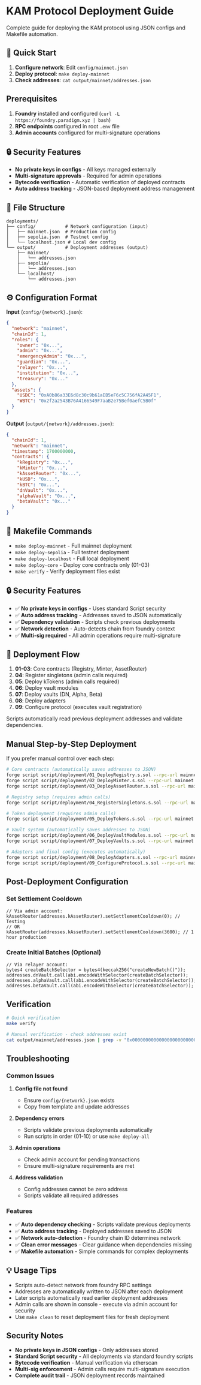 # KAM Protocol Deployment Guide

Complete guide for deploying the KAM protocol using JSON configs and Makefile automation.

## 🚀 Quick Start

1. **Configure network**: Edit `config/mainnet.json`
2. **Deploy protocol**: `make deploy-mainnet`  
3. **Check addresses**: `cat output/mainnet/addresses.json`

## Prerequisites

1. **Foundry** installed and configured (`curl -L https://foundry.paradigm.xyz | bash`)
2. **RPC endpoints** configured in root `.env` file
3. **Admin accounts** configured for multi-signature operations

## 🔒 Security Features

- **No private keys in configs** - All keys managed externally
- **Multi-signature approvals** - Required for admin operations
- **Bytecode verification** - Automatic verification of deployed contracts
- **Auto address tracking** - JSON-based deployment address management

## 📁 File Structure

```
deployments/
├── config/           # Network configuration (input)
│   ├── mainnet.json  # Production config
│   ├── sepolia.json  # Testnet config
│   └── localhost.json # Local dev config
└── output/           # Deployment addresses (output)  
    ├── mainnet/
    │   └── addresses.json
    ├── sepolia/
    │   └── addresses.json
    └── localhost/
        └── addresses.json
```

## ⚙️ Configuration Format

**Input** (`config/{network}.json`):
```json
{
  "network": "mainnet",
  "chainId": 1,
  "roles": {
    "owner": "0x...",
    "admin": "0x...",
    "emergencyAdmin": "0x...",
    "guardian": "0x...",
    "relayer": "0x...",
    "institution": "0x...",
    "treasury": "0x..."
  },
  "assets": {
    "USDC": "0xA0b86a33E6d8c30c9b61aEB5eF6c5C756fA2A45F1",
    "WBTC": "0x2f2a2543B76A4166549F7aaB2e75Bef0aefC5B0f"
  }
}
```

**Output** (`output/{network}/addresses.json`):
```json
{
  "chainId": 1,
  "network": "mainnet", 
  "timestamp": 1700000000,
  "contracts": {
    "kRegistry": "0x...",
    "kMinter": "0x...",
    "kAssetRouter": "0x...",
    "kUSD": "0x...",
    "kBTC": "0x...",
    "dnVault": "0x...",
    "alphaVault": "0x...",
    "betaVault": "0x..."
  }
}
```

## 🔧 Makefile Commands

- `make deploy-mainnet` - Full mainnet deployment
- `make deploy-sepolia` - Full testnet deployment  
- `make deploy-localhost` - Full local deployment
- `make deploy-core` - Deploy core contracts only (01-03)
- `make verify` - Verify deployment files exist

## 🔒 Security Features

- ✅ **No private keys in configs** - Uses standard Script security
- ✅ **Auto address tracking** - Addresses saved to JSON automatically
- ✅ **Dependency validation** - Scripts check previous deployments
- ✅ **Network detection** - Auto-detects chain from foundry context
- ✅ **Multi-sig required** - All admin operations require multi-signature

## 🔄 Deployment Flow

1. **01-03**: Core contracts (Registry, Minter, AssetRouter)
2. **04**: Register singletons (admin calls required)
3. **05**: Deploy kTokens (admin calls required)
4. **06**: Deploy vault modules
5. **07**: Deploy vaults (DN, Alpha, Beta)
6. **08**: Deploy adapters
7. **09**: Configure protocol (executes vault registration)

Scripts automatically read previous deployment addresses and validate dependencies.

## Manual Step-by-Step Deployment

If you prefer manual control over each step:

```bash
# Core contracts (automatically saves addresses to JSON)
forge script script/deployment/01_DeployRegistry.s.sol --rpc-url mainnet
forge script script/deployment/02_DeployMinter.s.sol --rpc-url mainnet
forge script script/deployment/03_DeployAssetRouter.s.sol --rpc-url mainnet

# Registry setup (requires admin calls)
forge script script/deployment/04_RegisterSingletons.s.sol --rpc-url mainnet

# Token deployment (requires admin calls)  
forge script script/deployment/05_DeployTokens.s.sol --rpc-url mainnet

# Vault system (automatically saves addresses to JSON)
forge script script/deployment/06_DeployVaultModules.s.sol --rpc-url mainnet
forge script script/deployment/07_DeployVaults.s.sol --rpc-url mainnet

# Adapters and final config (executes automatically)
forge script script/deployment/08_DeployAdapters.s.sol --rpc-url mainnet
forge script script/deployment/09_ConfigureProtocol.s.sol --rpc-url mainnet
```

## Post-Deployment Configuration

### Set Settlement Cooldown
```solidity
// Via admin account:
kAssetRouter(addresses.kAssetRouter).setSettlementCooldown(0); // Testing
// OR
kAssetRouter(addresses.kAssetRouter).setSettlementCooldown(3600); // 1 hour production
```

### Create Initial Batches (Optional)
```solidity
// Via relayer account:
bytes4 createBatchSelector = bytes4(keccak256("createNewBatch()"));
addresses.dnVault.call(abi.encodeWithSelector(createBatchSelector));
addresses.alphaVault.call(abi.encodeWithSelector(createBatchSelector));
addresses.betaVault.call(abi.encodeWithSelector(createBatchSelector));
```

## Verification

```bash
# Quick verification
make verify

# Manual verification - check addresses exist
cat output/mainnet/addresses.json | grep -v "0x0000000000000000000000000000000000000000"
```

## Troubleshooting

### Common Issues

1. **Config file not found**
   - Ensure `config/{network}.json` exists
   - Copy from template and update addresses

2. **Dependency errors**
   - Scripts validate previous deployments automatically
   - Run scripts in order (01-10) or use `make deploy-all`

3. **Admin operations**
   - Check admin account for pending transactions
   - Ensure multi-signature requirements are met

4. **Address validation**
   - Config addresses cannot be zero address
   - Scripts validate all required addresses

### Features

- ✅ **Auto dependency checking** - Scripts validate previous deployments
- ✅ **Auto address tracking** - Deployed addresses saved to JSON
- ✅ **Network auto-detection** - Foundry chain ID determines network
- ✅ **Clean error messages** - Clear guidance when dependencies missing
- ✅ **Makefile automation** - Simple commands for complex deployments

## 💡 Usage Tips

- Scripts auto-detect network from foundry RPC settings
- Addresses are automatically written to JSON after each deployment
- Later scripts automatically read earlier deployment addresses
- Admin calls are shown in console - execute via admin account for security
- Use `make clean` to reset deployment files for fresh deployment

## Security Notes

- **No private keys in JSON configs** - Only addresses stored
- **Standard Script security** - All deployments via standard foundry scripts
- **Bytecode verification** - Manual verification via etherscan
- **Multi-sig enforcement** - Admin calls require multi-signature execution
- **Complete audit trail** - JSON deployment records maintained